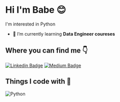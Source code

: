 # Hi I'm Babe 😊

I'm interested in Python

- 🌱 I’m currently learning **Data Engineer coureses**

## Where you can find me 👇

[![Linkedin Badge](https://img.shields.io/badge/-babe-blue?style=flat&logo=Linkedin&logoColor=white&link=https://linkedin.com/in/babebp)](https://linkedin.com/in/babebp) 
[![Medium Badge](https://img.shields.io/badge/-@babebp-000000?style=flat&labelColor=000000&logo=Medium&link=https://medium.com/@babebp)](https://medium.com/@babebp) 



## Things I code with 💖

![Python](https://img.shields.io/badge/python-3670A0?style=flat&logo=python&logoColor=ffdd54)
